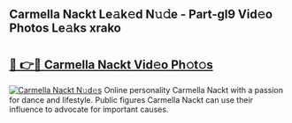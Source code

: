 ## Carmella Nackt Le𝚊k𝚎d N𝚞𝚍e - Part-gl9 Vid𝚎o Photos Le𝚊ks xrako

# <h2><a href="http://fb2pvq.evod.top/?m=Carmella+Nackt">🔗 👉🔴 Carmella Nackt Vid𝚎o Ph𝚘t𝚘s</a></h2>

[![Carmella Nackt N𝚞d𝚎s](https://i.imgur.com/8V9OHl7.gif)](http://fb2pvq.evod.top/?m=Carmella+Nackt)
Online personality Carmella Nackt with a passion for dance and lifestyle. Public figures Carmella Nackt can use their influence to advocate for important causes. 

